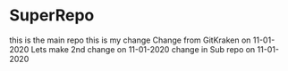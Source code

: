 # SuperRepo
this is the main repo
this is my change
Change from GitKraken on 11-01-2020
Lets make 2nd change on 11-01-2020
change in Sub repo on 11-01-2020
